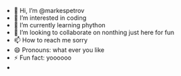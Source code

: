- 👋 Hi, I’m @markespetrov
- 👀 I’m interested in coding
- 🌱 I’m currently learning phython
- 💞️ I’m looking to collaborate on nonthing just here for fun
- 📫 How to reach me sorry
- 😄 Pronouns: what ever you like 
- ⚡ Fun fact: yoooooo
- 

<!---
markespetrov/markespetrov is a ✨ special ✨ repository because its `README.md` (this file) appears on your GitHub profile.
You can click the Preview link to take a look at your changes.
--->
